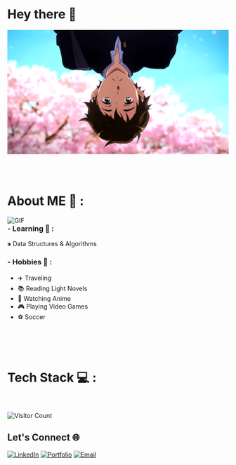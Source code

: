 # Hey there 👋

<div align="center">
<img hight="300" width="700" alt="GIF" align="center" src="https://github.com/FirebirdDM/FirebirdDM/blob/main/assets/137958.gif">
</div>

</br>
</br>
</br>

# About ME 🌸 :

<img hight="450" width="550" alt="GIF" align="right" src="https://github.com/FirebirdDM/FirebirdDM/blob/main/assets/101010.gif">

### - Learning 📘 :
⁍ Data Structures & Algorithms

### - Hobbies 🎉 : 
- ✈️ Traveling
- 📚 Reading Light Novels
- 🎥 Watching Anime
- 🎮 Playing Video Games
- ⚽ Soccer
</br>
</br>
</br>

# Tech Stack 💻 :
</br>





![Visitor Count](https://komarev.com/ghpvc/?username=FirebirdDM&color=blue)


## Let's Connect 🌐
[![LinkedIn](https://img.shields.io/badge/-LinkedIn-blue?style=for-the-badge&logo=LinkedIn)](your-linkedin-link)
[![Portfolio](https://img.shields.io/badge/Portfolio-%230077B5?style=for-the-badge)](your-portfolio-link)
[![Email](https://img.shields.io/badge/-Email-red?style=for-the-badge&logo=gmail)](mailto:your-email)









<!--
**FirebirdDM/FirebirdDM** is a ✨ _special_ ✨ repository because its `README.md` (this file) appears on your GitHub profile.

Here are some ideas to get you started:

- 🔭 I’m currently working on ...
- 🌱 I’m currently learning ...
- 👯 I’m looking to collaborate on ...
- 🤔 I’m looking for help with ...
- 💬 Ask me about ...
- 📫 How to reach me: ...
- 😄 Pronouns: ...
- ⚡ Fun fact: ...
-->
